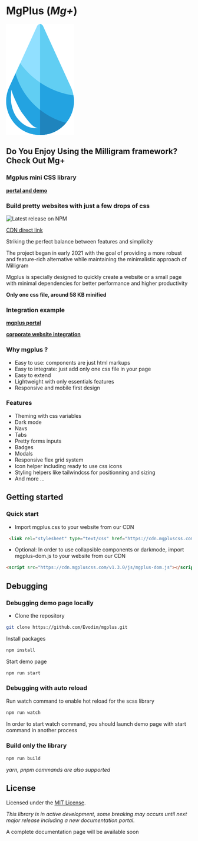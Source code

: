# MgPlus (*Mg+*)

![](/demo/images/logo.svg)

## Do You Enjoy Using the Milligram framework? Check Out Mg+
### Mgplus mini CSS library

**[portal and demo](https://www.mgpluscss.com)**

### Build pretty websites with just a few drops of css

![Latest release on NPM](https://img.shields.io/npm/v/mgplus)

[CDN direct link](https://cdn.mgpluscss.com/v1.3.0/css/mgplus.css)

Striking the perfect balance between features and simplicity

The project began in early 2021 with the goal of providing a more robust and feature-rich alternative while maintaining the minimalistic approach of Milligram

Mgplus is specially designed to quickly create a website or a small page with minimal dependencies for better performance and higher productivity

****Only one css file, around 58 KB minified****

### Integration example

**[mgplus portal](https://www.mgpluscss.com)**

**[corporate website integration](https://www.evodim.com)**

### Why mgplus ?

* Easy to use: components are just html markups
* Easy to integrate: just add only one css file in your page
* Easy to extend
* Lightweight with only essentials features
* Responsive and mobile first design

### Features

* Theming with css variables
* Dark mode
* Navs
* Tabs
* Pretty forms inputs
* Badges
* Modals
* Responsive flex grid system
* Icon helper including ready to use css icons
* Styling helpers like tailwindcss for positionning and sizing
* And more ...

## Getting started

### Quick start

* Import mgplus.css to your website from our CDN

```html
 <link rel="stylesheet" type="text/css" href="https://cdn.mgpluscss.com/v1.3.0/css/mgplus.css" />
```

* Optional: In order to use collapsible components or darkmode, import mgplus-dom.js to your website from our CDN


```html
<script src="https://cdn.mgpluscss.com/v1.3.0/js/mgplus-dom.js"></script>
```

## Debugging

### Debugging demo page locally

* Clone the repository

```sh
git clone https://github.com/Evodim/mgplus.git
```

Install packages

```sh
npm install
```

Start demo page
  
```sh
npm run start
```

### Debugging with auto reload

Run watch command to enable hot reload for the scss library

```sh
npm run watch
```

In order to start watch command, you should launch demo page with start command in another process

### Build only the library

```sh
npm run build
```

*yarn, pnpm commands are also supported*

## License

Licensed under the [MIT License](https://raw.githubusercontent.com/Evodim/mgplus/master/LICENSE).

*This library is in active development, some breaking may occurs until next major release including a new documentation portal.*

A complete documentation page will be available soon

